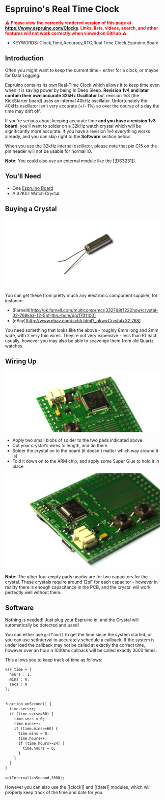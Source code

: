 <!--- Copyright (c) 2013 Gordon Williams, Pur3 Ltd. See the file LICENSE for copying permission. -->
Espruino's Real Time Clock
=======================

<span style="color:red">:warning: **Please view the correctly rendered version of this page at https://www.espruino.com/Clocks. Links, lists, videos, search, and other features will not work correctly when viewed on GitHub** :warning:</span>

* KEYWORDS: Clock,Time,Accuracy,RTC,Real Time Clock,Espruino Board

Introduction
-----------

Often you might want to keep the current time - either for a clock, or maybe for Data Logging.

Espruino contains its own Real-Time Clock which allows it to keep time even when it is saving power by being in Deep Sleep. **Revision 1v4 and later contain their own accurate 32kHz Oscillator** but revision 1v3 (the KickStarter board) uses an internal 40kHz oscillator. Unfortunately the 40kHz oscillator isn't very accurate (+/- 1%) so over the course of a day the time may drift off.

If you're serious about keeping accurate time **and you have a revision 1v3 board**, you'll want to solder on a 32kHz watch crystal which will be significantly more accurate. If you have a revision 1v4 everything works already, and you can skip right to the **Software** section below.

When you use the 32kHz internal oscillator, please note that pin C15 on the pin header will not be usable for normal IO.

**Note:** You could also use an external module like the [[DS3231]].

You'll Need
----------

* One [Espruino Board](/EspruinoBoard)
* A 32Khz Watch Crystal

Buying a Crystal
----------------

![32.768kHz crystal](Clocks/crystal.jpg)

You can get these from pretty much any electronic component supplier, for instance:

* (Farnell)[http://uk.farnell.com/multicomp/mcrj332768f1220how/crystal-32-768khz-12-5pf-thru-hole/dp/1701100]
* (eBay)[http://www.ebay.com/sch/i.html?_nkw=Crystal+32.768]

You need something that looks like the above - roughly 8mm long and 2mm wide, with 2 very thin wires. They're not very expensive - less than £1 each usually, however you may also be able to scavenge them from old Quartz watches.

Wiring Up
--------

![32.768kHz crystal position](Clocks/crystalpos.jpg)

* Apply two small blobs of solder to the two pads indicated above
* Cut your crystal's wires to length, and tin them.
* Solder the crystal on to the board (it doesn't matter which way around it is)
* Fold it down on to the ARM chip, and apply some Super Glue to hold it in place

![Finished crystal](Clocks/final.jpg)

**Note:** The other four empty pads nearby are for two capacitors for the crystal. These crystals require around 12pF for each capacitor - however in reality there is enough capacitance in the PCB, and the crystal will work perfectly well without them.

Software
-------

Nothing is needed! Just plug your Espruino in, and the Crystal will automatically be detected and used!

You can either use `getTime()` to get the time since the system started, or you can use setInterval to accurately schedule a callback. If the system is under load the callback may not be called at exactly the correct time, however over an hour a 1000ms callback will be called exactly 3600 times.

This allows you to keep track of time as follows:

```
var time = { 
  hours : 1,
  mins : 0,
  secs : 0
};


function onSecond() {
  time.secs++;
  if (time.secs>=60) {
    time.secs = 0;
    time.mins++;
    if (time.mins>=60) {
      time.mins = 0;
      time.hours++;
      if (time.hours>=24) {
        time.hours = 0;
      }
    }
  }
}

setInterval(onSecond,1000);
```

However you can also use the [[clock]] and [[date]] modules, which will properly keep track of the time and date for you.
